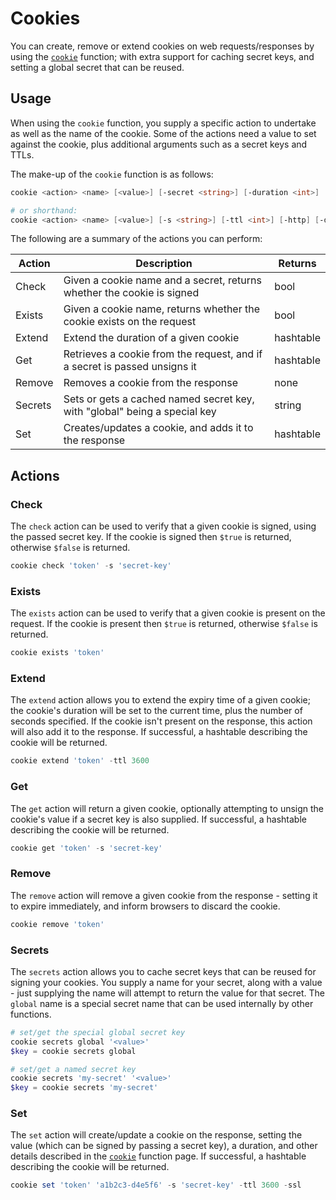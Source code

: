 # Cookies

You can create, remove or extend cookies on web requests/responses by using the [`cookie`](../../../Functions/Responses/Cookie) function; with extra support for caching secret keys, and setting a global secret that can be reused.

## Usage

When using the `cookie` function, you supply a specific action to undertake as well as the name of the cookie. Some of the actions need a value to set against the cookie, plus additional arguments such as a secret keys and TTLs.

The make-up of the `cookie` function is as follows:

```powershell
cookie <action> <name> [<value>] [-secret <string>] [-duration <int>] [-httpOnly] [-discard] [-secure] [-globalSecret]

# or shorthand:
cookie <action> <name> [<value>] [-s <string>] [-ttl <int>] [-http] [-d] [-ssl] [-gs]
```

The following are a summary of the actions you can perform:

| Action | Description | Returns |
| ------ | ----------- | ------- |
| Check | Given a cookie name and a secret, returns whether the cookie is signed | bool |
| Exists | Given a cookie name, returns whether the cookie exists on the request | bool |
| Extend | Extend the duration of a given cookie | hashtable |
| Get | Retrieves a cookie from the request, and if a secret is passed unsigns it | hashtable |
| Remove | Removes a cookie from the response | none |
| Secrets | Sets or gets a cached named secret key, with "global" being a special key | string |
| Set | Creates/updates a cookie, and adds it to the response | hashtable |

## Actions

### Check

The `check` action can be used to verify that a given cookie is signed, using the passed secret key. If the cookie is signed then `$true` is returned, otherwise `$false` is returned.

```powershell
cookie check 'token' -s 'secret-key'
```

### Exists

The `exists` action can be used to verify that a given cookie is present on the request. If the cookie is present then `$true` is returned, otherwise `$false` is returned.

```powershell
cookie exists 'token'
```

### Extend

The `extend` action allows you to extend the expiry time of a given cookie; the cookie's duration will be set to the current time, plus the number of seconds specified. If the cookie isn't present on the response, this action will also add it to the response. If successful, a hashtable describing the cookie will be returned.

```powershell
cookie extend 'token' -ttl 3600
```

### Get

The `get` action will return a given cookie, optionally attempting to unsign the cookie's value if a secret key is also supplied. If successful, a hashtable describing the cookie will be returned.

```powershell
cookie get 'token' -s 'secret-key'
```

### Remove

The `remove` action will remove a given cookie from the response - setting it to expire immediately, and inform browsers to discard the cookie.

```powershell
cookie remove 'token'
```

### Secrets

The `secrets` action allows you to cache secret keys that can be reused for signing your cookies. You supply a name for your secret, along with a value - just supplying the name will attempt to return the value for that secret. The `global` name is a special secret name that can be used internally by other functions.

```powershell
# set/get the special global secret key
cookie secrets global '<value>'
$key = cookie secrets global

# set/get a named secret key
cookie secrets 'my-secret' '<value>'
$key = cookie secrets 'my-secret'
```

### Set

The `set` action will create/update a cookie on the response, setting the value (which can be signed by passing a secret key), a duration, and other details described in the [`cookie`](../../../Functions/Response/Cookie) function page. If successful, a hashtable describing the cookie will be returned.

```powershell
cookie set 'token' 'a1b2c3-d4e5f6' -s 'secret-key' -ttl 3600 -ssl
```